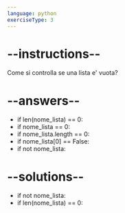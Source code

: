 ```yaml
---
language: python
exerciseType: 3
---
```


# --instructions--

Come si controlla se una lista e' vuota?

# --answers--

- if len(nome_lista) == 0:
- if nome_lista == 0:
- if nome_lista.length == 0:
- if nome_lista[0] == False:
- if not nome_lista:

# --solutions--

- if not nome_lista:
- if len(nome_lista) == 0:
